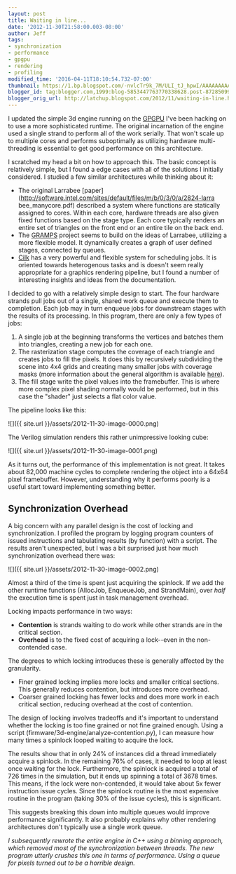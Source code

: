 ```yaml
---
layout: post
title: Waiting in line...
date: '2012-11-30T21:58:00.003-08:00'
author: Jeff
tags:
- synchronization
- performance
- gpgpu
- rendering
- profiling
modified_time: '2016-04-11T18:10:54.732-07:00'
thumbnail: https://1.bp.blogspot.com/-nvlcTr9k_7M/ULI_tJ_hpwI/AAAAAAAAAiU/AvsPpnirYiI/s72-c/pipeline.png
blogger_id: tag:blogger.com,1999:blog-5853447763770338628.post-8728509916565942645
blogger_orig_url: http://latchup.blogspot.com/2012/11/waiting-in-line.html
---
```


I updated the simple 3d engine running on the
[GPGPU](https://github.com/jbush001/GPGPU) I've been hacking on to use a more
sophisticated runtime. The original incarnation of the engine used a single
strand to perform all of the work serially. That won't scale up to multiple
cores and performs suboptimally as utilizing hardware multi-threading is
essential to get good performance on this architecture.

I scratched my head a bit on how to approach this. The basic concept is
relatively simple, but I found a edge cases with all of the solutions I
initially considered. I studied a few similar architectures while thinking
about it:

  * The original Larrabee
    [paper](http://software.intel.com/sites/default/files/m/b/0/3/0/a/2824-larra
    bee_manycore.pdf) described a system where functions are statically
    assigned to cores. Within each core, hardware threads are also given fixed
    functions based on the stage type. Each core typically renders an entire
    set of triangles on the front end or an entire tile on the back end.
  * The [GRAMPS](http://graphics.stanford.edu/papers/gramps-tog/) project seems
    to build on the ideas of Larrabee, utilizing a more flexible model. It
    dynamically creates a graph of user defined stages, connected by queues.
  * [Cilk](http://supertech.csail.mit.edu/cilk/) has a very powerful and
    flexible system for scheduling jobs. It is oriented towards heterogenous
    tasks and is doesn't seem really appropriate for a graphics rendering
    pipeline, but I found a number of interesting insights and ideas from the
    documentation.

I decided to go with a relatively simple design to start. The four hardware
strands pull jobs out of a single, shared work queue and execute them to
completion. Each job may in turn enqueue jobs for downstream stages with the
results of its processing.  In this program, there are only a few types of
jobs:

  1. A single job at the beginning transforms the vertices and batches them
  into triangles, creating a new job for each one.
  2. The rasterization stage computes the coverage of each triangle and creates
  jobs to fill the pixels. It does this by recursively subdividing the scene
  into 4x4 grids and creating many smaller jobs with coverage masks (more
  information about the general algorithm is available
  [here](http://www.drdobbs.com/parallel/rasterization-on-larrabee/217200602)).
  3. The fill stage write the pixel values into the framebuffer. This is where
  more complex pixel shading normally would be performed, but in this case the
  "shader" just selects a flat color value.

The pipeline looks like this:

![]({{ site.url }}/assets/2012-11-30-image-0000.png)

The Verilog simulation renders this rather unimpressive looking cube:

![]({{ site.url }}/assets/2012-11-30-image-0001.png)

As it turns out, the performance of this implementation is not great.  It
takes about 82,000 machine cycles to complete rendering the object into a
64x64 pixel framebuffer. However, understanding why it performs poorly is a
useful start toward implementing something better.

## Synchronization Overhead

A big concern with any parallel design is the cost of locking and
synchronization. I profiled the program by logging program counters of issued
instructions and tabulating results (by function) with a script. The results
aren't unexpected, but I was a bit surprised just how much synchronization
overhead there was:

![]({{ site.url }}/assets/2012-11-30-image-0002.png)

Almost a third of the time is spent just acquiring the spinlock.  If we add
the other runtime functions (AllocJob, EnqueueJob, and StrandMain), over
_half_ the execution time is spent just in task management overhead.

Locking impacts performance in two ways:

  * **Contention** is strands waiting to do work while other strands are in the
    critical section.
  * **Overhead** is to the fixed cost of acquiring a lock--even in the
    non-contended case.

The degrees to which locking introduces these is generally affected by the
granularity.

  * Finer grained locking implies more locks and smaller critical sections.
    This generally reduces contention, but introduces more overhead.
  * Coarser grained locking has fewer locks and does more work in each critical
    section, reducing overhead at the cost of contention.

The design of locking involves tradeoffs and it's important to understand
whether the locking is too fine grained or not fine grained enough. Using a
script (firmware/3d-engine/analyze-contention.py), I can measure how many
times a spinlock looped waiting to acquire the lock.

The results show that in only 24% of instances did a thread immediately
acquire a spinlock.  In the remaining 76% of cases, it needed to loop at least
once waiting for the lock. Furthermore, the spinlock is acquired a total of
726 times in the simulation, but it ends up spinning a total of 3678 times.
This means, if the lock were non-contended, it would take about 5x fewer
instruction issue cycles.  Since the spinlock routine is the most expensive
routine in the program (taking 30% of the issue cycles), this is significant.

This suggests breaking this down into multiple queues would improve
performance significantly. It also probably explains why other rendering
architectures don't typically use a single work queue.

*I subsequently rewrote the entire engine in C++ using a binning approach,
which removed most of the synchronization between threads. The new program
utterly crushes this one in terms of performance. Using a queue for pixels
turned out to be a horrible design.*
